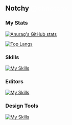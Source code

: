 <h2>
  Notchy 
  <span style="color: #fff8;">@chnotchy</span>
</h2>

### My Stats

[![Anurag's GitHub stats](https://github-readme-stats.vercel.app/api?username=chnotchy&count_private=true&border_radius=10&border_color=fff6&show_icons=true&icon_color=fffa&bg_color=40,f05995bb,ca46fabb,30a3f0bb&title_color=fffc&text_color=fffc)](https://github.com/anuraghazra/github-readme-stats)

[![Top Langs](https://github-readme-stats.vercel.app/api/top-langs/?username=chnotchy&layout=compact&count_private=true&border_radius=10&border_color=fff6&show_icons=true&icon_color=fffa&bg_color=40,f05995bb,ca46fabb,30a3f0bb&title_color=fffc&text_color=fffc)](https://github.com/anuraghazra/github-readme-stats)

### Skills

[![My Skills](https://skillicons.dev/icons?i=kotlin,dart,html,css,js,py,c,cpp,java,git,github,firebase,flutter,materialui,react,nextjs,astro&theme=dark&perline=9)](https://skillicons.dev)

### Editors

[![My Skills](https://skillicons.dev/icons?i=vscode,androidstudio&theme=dark&perline=9)](https://skillicons.dev)

### Design Tools

[![My Skills](https://skillicons.dev/icons?i=figma,ae&theme=dark&perline=9)](https://skillicons.dev)
